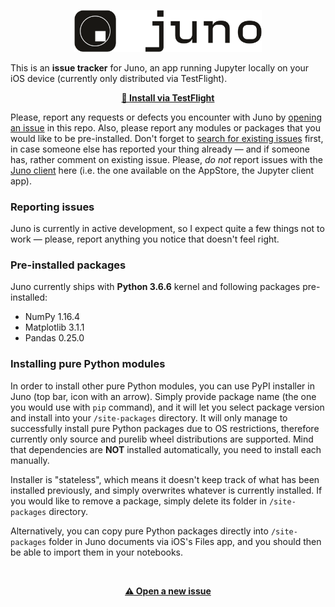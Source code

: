 <p align="center">
  <img src="juno_app_icon_logo.png" width="300"/>
</p>

This is an **issue tracker** for Juno, an app running Jupyter locally on your iOS device (currently only distributed via TestFlight).

<p align="center"><a href="https://testflight.apple.com/join/XRjYzgMU"><b>🚀 Install via TestFlight</b></a></p>

Please, report any requests or defects you encounter with Juno by [opening an issue](https://github.com/navoshta/Juno-Issue-Tracker/issues/new/choose) in this repo. Also, please report any modules or packages that you would like to be pre-installed. Don't forget to [search for existing issues](https://github.com/rationalmatter/Juno-Issue-Tracker/issues) first, in case someone else has reported your thing already — and if someone has, rather comment on existing issue. Please, _do not_ report issues with the [Juno client](https://juno.sh) here (i.e. the one available on the AppStore, the Jupyter client app).

### Reporting issues
Juno is currently in active development, so I expect quite a few things not to work — please, report anything you notice that doesn't feel right.

### Pre-installed packages
Juno currently ships with **Python 3.6.6** kernel and following packages pre-installed:
* NumPy 1.16.4
* Matplotlib 3.1.1
* Pandas 0.25.0

### Installing pure Python modules
In order to install other pure Python modules, you can use PyPI installer in Juno (top bar, icon with an arrow). Simply provide package name (the one you would use with `pip` command), and it will let you select package version and install into your `/site-packages` directory. It will only manage to successfully install pure Python packages due to OS restrictions, therefore currently only source and purelib wheel distributions are supported. Mind that dependencies are **NOT** installed automatically, you need to install each manually.

Installer is "stateless", which means it doesn't keep track of what has been installed previously, and simply overwrites whatever is currently installed. If you would like to remove a package, simply delete its folder in `/site-packages` directory.

Alternatively, you can copy pure Python packages directly into `/site-packages` folder in Juno documents via iOS's Files app, and you should then be able to import them in your notebooks.

<br>
<p align="center"><a href="https://github.com/navoshta/Juno-Issue-Tracker/issues/new/choose"><b>⚠️ Open a new issue</b></a></p>
